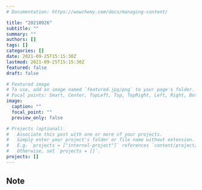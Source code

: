 ```yaml
---
# Documentation: https://wowchemy.com/docs/managing-content/

title: "20210926"
subtitle: ""
summary: ""
authors: []
tags: []
categories: []
date: 2021-09-25T15:15:30Z
lastmod: 2021-09-25T15:15:30Z
featured: false
draft: false

# Featured image
# To use, add an image named `featured.jpg/png` to your page's folder.
# Focal points: Smart, Center, TopLeft, Top, TopRight, Left, Right, BottomLeft, Bottom, BottomRight.
image:
  caption: ""
  focal_point: ""
  preview_only: false

# Projects (optional).
#   Associate this post with one or more of your projects.
#   Simply enter your project's folder or file name without extension.
#   E.g. `projects = ["internal-project"]` references `content/project/deep-learning/index.md`.
#   Otherwise, set `projects = []`.
projects: []
---
```


## Note

